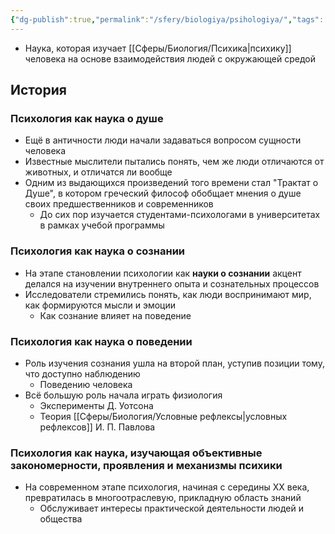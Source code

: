 ```yaml
---
{"dg-publish":true,"permalink":"/sfery/biologiya/psihologiya/","tags":["Анатомия"]}
---
```


- Наука, которая изучает [[Сферы/Биология/Психика\|психику]] человека на основе взаимодействия людей с окружающей средой 
## История
### Психология как наука о душе
- Ещё в античности люди начали задаваться вопросом сущности человека
- Известные мыслители пытались понять, чем же люди отличаются от животных, и отличатся ли вообще 
- Одним из выдающихся произведений того времени стал "Трактат о Душе", в котором греческий философ обобщает мнения о душе своих предшественников и современников
	- До сих пор изучается студентами-психологами в университетах в рамках учебой программы 
### Психология как наука о сознании 
- На этапе становлении психологии как **науки о сознании** акцент делался на изучении внутреннего опыта и сознательных процессов
- Исследователи стремились понять, как люди воспринимают мир, как формируются мысли и эмоции
	- Как сознание влияет на поведение 
### Психология как наука о поведении 
- Роль изучения сознания ушла на второй план, уступив позиции тому, что доступно наблюдению 
	- Поведению человека
- Всё большую роль начала играть физиология
	- Эксперименты Д. Уотсона
	- Теория [[Сферы/Биология/Условные рефлексы\|условных рефлексов]] И. П. Павлова
### Психология как наука, изучающая объективные закономерности, проявления и механизмы психики 
- На современном этапе психология, начиная с середины XX века, превратилась в многоотраслевую, прикладную область знаний
	- Обслуживает интересы практической деятельности людей и общества